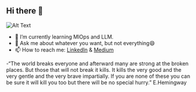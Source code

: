 ## Hi there 👋
![Alt Text](https://i.pinimg.com/736x/d2/fc/83/d2fc83060c737d0561d39b01fdd17aa4.jpg)

<!--
**minekucukavsar/minekucukavsar** is a ✨ _special_ ✨ repository because its `README.md` (this file) appears on your GitHub profile.
-->




- 🌱 I’m currently learning MlOps and LLM.
- 💬 Ask me about whatever you want, but not everything😄
- 📫 How to reach me: [LinkedIn](https://www.linkedin.com/in/kmine/) & [Medium](https://medium.com/@minek.avsar)

-“The world breaks everyone and afterward many are strong at the broken places. But those that will not break it kills. It kills the very good and the very gentle and the very brave impartially. If you are none of these you can be sure it will kill you too but there will be no special hurry.” E.Hemingway



